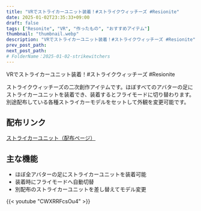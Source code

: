 ```yaml
---
title: "VRでストライカーユニット装着！#ストライクウィッチーズ #Resionite"
date: 2025-01-02T23:35:33+09:00
draft: false
tags: ["Resonite", "VR", "作ったもの", "おすすめアイテム"]
thumbnail: "thumbnail.webp"
description: "VRでストライカーユニット装着！#ストライクウィッチーズ #Resionite"
prev_post_path:
next_post_path:
# FolderName：2025-01-02-strikewitchers
---
```


VRでストライカーユニット装着！#ストライクウィッチーズ #Resionite

ストライクウィッチーズの二次創作アイテムです。ほぼすべてのアバターの足にストライカーユニットを装着でき、装着するとフライモードに切り替わります。別途配布している各種ストライカーモデルをセットして外観を変更可能です。

## 配布リンク

<a href="https://uni-pocket.com/ja/items/17642411-fe54-4fb1-853e-249863bfcd5b" class="dynamic-link-card"></a>
    <noscript>
        <p><a href="https://uni-pocket.com/ja/items/17642411-fe54-4fb1-853e-249863bfcd5b">ストライカーユニット（配布ページ）</a></p>
    </noscript>

## 主な機能
- ほぼ全アバターの足にストライカーユニットを装着可能
- 装着時にフライモードへ自動切替
- 別配布のストライカーユニットを差し替えてモデル変更

{{< youtube "CWXRRFcsOu4" >}}
